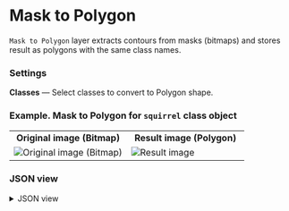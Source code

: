 # Mask to Polygon

`Mask to Polygon` layer extracts contours from masks (bitmaps) and stores result as polygons with the same class names.

### Settings

**Classes** — Select classes to convert to Polygon shape.

### Example. Mask to Polygon for `squirrel` class object

<table>
<tr>
<td style="text-align:center; width:50%"><strong>Original image (Bitmap)</strong></td>
<td style="text-align:center; width:50%"><strong>Result image (Polygon)</strong></td>
</tr>
<tr>
<td> <img src="https://github.com/supervisely-ecosystem/ml-nodes/assets/79905215/5ac14178-2aa3-4da1-8d3f-b780cb5ed519" alt="Original image (Bitmap)" /> </td>
<td> <img src="https://github.com/supervisely-ecosystem/ml-nodes/assets/79905215/3a99af70-52a6-4a21-a45d-1d1bef0d0762" alt="Result image" /> </td>
</tr>
</table>

### JSON view

<details>
  <summary>JSON view</summary>
  <pre>
{
  "action": "find_contours",
  "src": ["$data_12"],
  "dst": "$find_contours_18",
  "settings": {
    "classes_mapping": {
      "cat": "cat_contours",
      "squirrel": "squirrel_contours"
    }
  }
}
  </pre>
</details>
